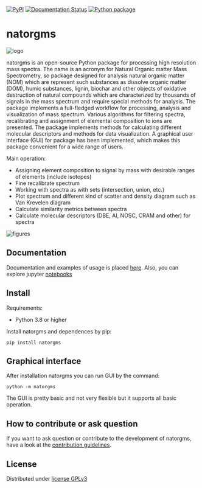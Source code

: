 
[![PyPI](https://img.shields.io/pypi/v/natorgms)](https://pypi.org/project/natorgms/)
[![Documentation Status](https://readthedocs.org/projects/natorgms/badge/?version=latest)](https://natorgms.readthedocs.io/en/latest/?badge=latest)
[![Python package](https://github.com/natorgms/natorgms/actions/workflows/python-package.yml/badge.svg)](https://github.com/natorgms/natorgms/actions/workflows/python-package.yml)

# natorgms

![logo](https://github.com/natorgms/natorgms/raw/master/docs/_static/natorgms_logo.png)

natorgms is an open-source Python package for processing high resolution mass spectra. The name is an acronym for Natural Organic matter Mass Spectrometry, so package designed for analysis natural organic matter (NOM) which are represent such substances as dissolve organic matter (DOM), humic substances, lignin, biochar and other objects of oxidative destruction of natural compounds which are characterized by thousands of signals in the mass spectrum and require special methods for analysis. The package implements a full-fledged workflow for processing, analysis and visualization of mass spectrum. Various algorithms for filtering spectra, recalibrating and assignment of elemental composition to ions are presented. The package implements methods for calculating different molecular descriptors and methods for data visualization. A graphical user interface (GUI) for package has been implemented, which makes this package convenient for a wide range of users.

Main operation:

- Assigning element composition to signal by mass with desirable ranges of elements (include isotopes)
- Fine recalibrate spectrum
- Working with spectra as with sets (intersection, union, etc.)
- Plot spectrum and different kind of scatter and density diagram such as Van Krevelen diagram
- Calculate similarity metrics between spectra
- Calculate molecular descriptors (DBE, AI, NOSC, CRAM and other) for spectra

![figures](https://github.com/natorgms/natorgms/raw/master/docs/_static/workflow.png)

## Documentation

Documentation and examples of usage is placed [here](https://natorgms.readthedocs.io). Also, you can explore jupyter [notebooks](https://github.com/natorgms/natorgms/tree/master/notebooks)

## Install

Requirements:

- Python 3.8 or higher

Install natorgms and dependences by pip:

```console
pip install natorgms
```

## Graphical interface

After installation natorgms you can run GUI by the command:

```console
python -m natorgms
```

The GUI is pretty basic and not very flexible but it supports all basic operation.

## How to contribute or ask question

If you want to ask question or contribute to the development of natorgms, have a look at the [contribution guidelines](https://github.com/natorgms/natorgms/blob/master/CONTRIBUTING.md).

## License

Distributed under [license GPLv3](https://www.gnu.org/licenses/gpl-3.0.en.html)